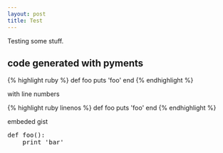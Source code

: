 ```yaml
---
layout: post
title: Test
---
```

Testing some stuff.

## code generated with pyments ##

{% highlight ruby %}
def foo
  puts 'foo'
end
{% endhighlight %}

with line numbers

{% highlight ruby linenos %}
def foo
  puts 'foo'
end
{% endhighlight %}

embeded gist

<script src="http://gist.github.com/284902.js?file=test.rb"></script>

<pre class="brush: python">
def foo():
    print 'bar'
</pre>

<script type="text/javascript">
    SyntaxHighlighter.all()
</script>
